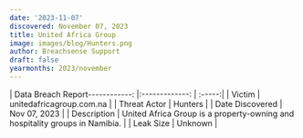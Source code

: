 ```yaml
---
date: '2023-11-07'
discovered: November 07, 2023
title: United Africa Group
image: images/blog/Hunters.png
author: Breachsense Support
draft: false
yearmonths: 2023/november
---
```


| Data Breach Report------------:     |:-------------:    | :-----:|
| Victim      | unitedafricagroup.com.na      | 
| Threat Actor      | Hunters      | 
| Date Discovered      | Nov 07, 2023      | 
| Description      | United Africa Group is a property-owning and hospitality groups in Namibia.      | 
| Leak Size      | Unknown      | 

